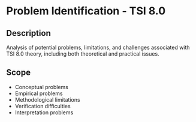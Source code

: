 # Problem Identification - TSI 8.0

## Description
Analysis of potential problems, limitations, and challenges associated with TSI 8.0 theory, including both theoretical and practical issues.

## Scope
- Conceptual problems
- Empirical problems
- Methodological limitations
- Verification difficulties
- Interpretation problems